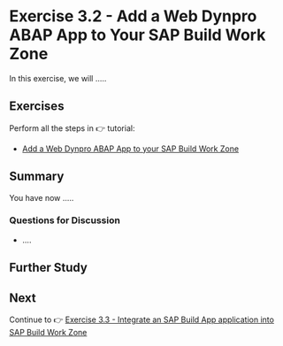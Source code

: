 # Exercise 3.2 - Add a Web Dynpro ABAP App to Your SAP Build Work Zone

In this exercise, we will .....


## Exercises

Perform all the steps in 👉 tutorial: 

- [Add a Web Dynpro ABAP App to your SAP Build Work Zone](https://developers.sap.com/tutorials/workzone-enrich-3-webdynpro-app.html)


## Summary

You have now .....


### Questions for Discussion

- ....


## Further Study



## Next

Continue to 👉 [Exercise 3.3 - Integrate an SAP Build App application into SAP Build Work Zone](/exercises/ex3-SAP-Build-Work-Zone/ex3.3/README.md)
